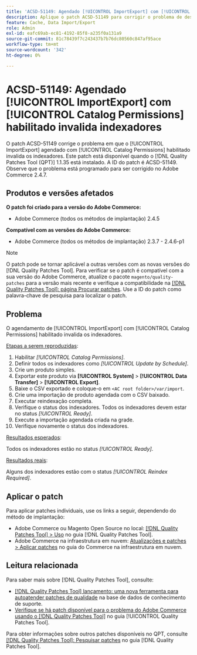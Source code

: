 ```yaml
---
title: 'ACSD-51149: Agendado [!UICONTROL ImportExport] com [!UICONTROL Catalog Permissions] habilitado invalida indexadores'
description: Aplique o patch ACSD-51149 para corrigir o problema de desempenho do Adobe Commerce em que o [!UICONTROL ImportExport] agendado com [!UICONTROL Catalog Permissions] habilitado invalida os indexadores.
feature: Cache, Data Import/Export
role: Admin
exl-id: eafc69ab-ec81-4192-85f8-a235f0a131a9
source-git-commit: 81c78439f7c243437b7b76dc80560c847af95ace
workflow-type: tm+mt
source-wordcount: '342'
ht-degree: 0%

---
```


# ACSD-51149: Agendado [!UICONTROL ImportExport] com [!UICONTROL Catalog Permissions] habilitado invalida indexadores

O patch ACSD-51149 corrige o problema em que o [!UICONTROL ImportExport] agendado com [!UICONTROL Catalog Permissions] habilitado invalida os indexadores. Este patch está disponível quando o [!DNL Quality Patches Tool (QPT)] 1.1.35 está instalado. A ID do patch é ACSD-51149. Observe que o problema está programado para ser corrigido no Adobe Commerce 2.4.7.

## Produtos e versões afetados

**O patch foi criado para a versão do Adobe Commerce:**

* Adobe Commerce (todos os métodos de implantação) 2.4.5

**Compatível com as versões do Adobe Commerce:**

* Adobe Commerce (todos os métodos de implantação) 2.3.7 - 2.4.6-p1

>[!NOTE]
>
>O patch pode se tornar aplicável a outras versões com as novas versões do [!DNL Quality Patches Tool]. Para verificar se o patch é compatível com a sua versão do Adobe Commerce, atualize o pacote `magento/quality-patches` para a versão mais recente e verifique a compatibilidade na [[!DNL Quality Patches Tool]: página Procurar patches](https://experienceleague.adobe.com/tools/commerce-quality-patches/index.html?lang=pt-BR). Use a ID do patch como palavra-chave de pesquisa para localizar o patch.

## Problema

O agendamento de [!UICONTROL ImportExport] com [!UICONTROL Catalog Permissions] habilitado invalida os indexadores.

<u>Etapas a serem reproduzidas</u>:

1. Habilitar *[!UICONTROL Catalog Permissions]*.
1. Definir todos os indexadores como *[!UICONTROL Update by Schedule]*.
1. Crie um produto simples.
1. Exportar este produto via **[!UICONTROL System]** > **[!UICONTROL Data Transfer]** > **[!UICONTROL Export]**.
1. Baixe o CSV exportado e coloque-o em `<AC root folder>/var/import`.
1. Crie uma importação de produto agendada com o CSV baixado.
1. Executar reindexação completa.
1. Verifique o status dos indexadores. Todos os indexadores devem estar no status *[!UICONTROL Ready]*.
1. Execute a importação agendada criada na grade.
1. Verifique novamente o status dos indexadores.

<u>Resultados esperados</u>:

Todos os indexadores estão no status *[!UICONTROL Ready]*.

<u>Resultados reais</u>:

Alguns dos indexadores estão com o status *[!UICONTROL Reindex Required]*.

## Aplicar o patch

Para aplicar patches individuais, use os links a seguir, dependendo do método de implantação:

* Adobe Commerce ou Magento Open Source no local: [[!DNL Quality Patches Tool] > Uso](/help/tools/quality-patches-tool/usage.md) no guia [!DNL Quality Patches Tool].
* Adobe Commerce na infraestrutura em nuvem: [Atualizações e patches > Aplicar patches](https://experienceleague.adobe.com/docs/commerce-cloud-service/user-guide/develop/upgrade/apply-patches.html?lang=pt-BR) no guia do Commerce na infraestrutura em nuvem.

## Leitura relacionada

Para saber mais sobre [!DNL Quality Patches Tool], consulte:

* [[!DNL Quality Patches Tool] lançamento: uma nova ferramenta para autoatender patches de qualidade](https://experienceleague.adobe.com/pt-br/docs/commerce-knowledge-base/kb/announcements/commerce-announcements/magento-quality-patches-released-new-tool-to-self-serve-quality-patches) na base de dados de conhecimento de suporte.
* [Verifique se há patch disponível para o problema do Adobe Commerce usando o  [!DNL Quality Patches Tool]](/help/tools/quality-patches-tool/patches-available-in-qpt/check-patch-for-magento-issue-with-magento-quality-patches.md) no guia [!UICONTROL Quality Patches Tool].


Para obter informações sobre outros patches disponíveis no QPT, consulte [[!DNL Quality Patches Tool]: Pesquisar patches](https://experienceleague.adobe.com/tools/commerce-quality-patches/index.html?lang=pt-BR) no guia [!DNL Quality Patches Tool].
